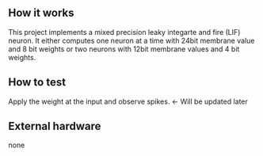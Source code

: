 <!---

This file is used to generate your project datasheet. Please fill in the information below and delete any unused
sections.

You can also include images in this folder and reference them in the markdown. Each image must be less than
512 kb in size, and the combined size of all images must be less than 1 MB.
-->

## How it works

This project implements a mixed precision leaky integarte and fire (LIF) neuron. It either computes one neuron at a time with 24bit membrane value and 8 bit weights or two neurons with 12bit membrane values and 4 bit weights.

## How to test

Apply the weight at the input and observe spikes. <- Will be updated later

## External hardware

none
